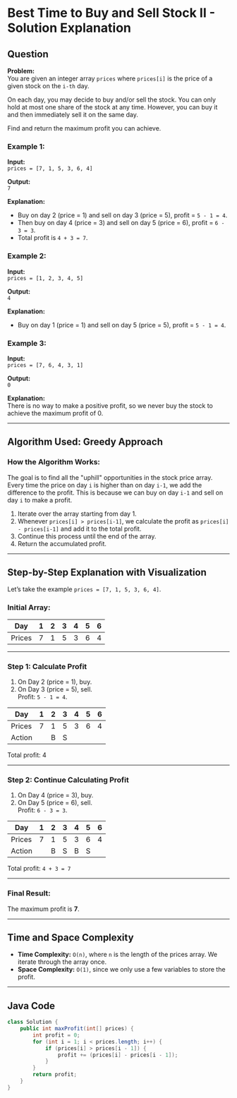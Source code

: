 # Best Time to Buy and Sell Stock II - Solution Explanation

## Question

**Problem:**  
You are given an integer array `prices` where `prices[i]` is the price of a given stock on the `i-th` day.

On each day, you may decide to buy and/or sell the stock. You can only hold at most one share of the stock at any time. However, you can buy it and then immediately sell it on the same day.

Find and return the maximum profit you can achieve.

### Example 1:
**Input:**  
`prices = [7, 1, 5, 3, 6, 4]`

**Output:**  
`7`

**Explanation:**
- Buy on day 2 (price = 1) and sell on day 3 (price = 5), profit = `5 - 1 = 4`.
- Then buy on day 4 (price = 3) and sell on day 5 (price = 6), profit = `6 - 3 = 3`.
- Total profit is `4 + 3 = 7`.

### Example 2:
**Input:**  
`prices = [1, 2, 3, 4, 5]`

**Output:**  
`4`

**Explanation:**
- Buy on day 1 (price = 1) and sell on day 5 (price = 5), profit = `5 - 1 = 4`.

### Example 3:
**Input:**  
`prices = [7, 6, 4, 3, 1]`

**Output:**  
`0`

**Explanation:**  
There is no way to make a positive profit, so we never buy the stock to achieve the maximum profit of 0.

---

## Algorithm Used: Greedy Approach

### How the Algorithm Works:
The goal is to find all the "uphill" opportunities in the stock price array. Every time the price on day `i` is higher than on day `i-1`, we add the difference to the profit. This is because we can buy on day `i-1` and sell on day `i` to make a profit.

1. Iterate over the array starting from day 1.
2. Whenever `prices[i] > prices[i-1]`, we calculate the profit as `prices[i] - prices[i-1]` and add it to the total profit.
3. Continue this process until the end of the array.
4. Return the accumulated profit.

---

## Step-by-Step Explanation with Visualization

Let’s take the example `prices = [7, 1, 5, 3, 6, 4]`.

### Initial Array:

| Day      | 1  | 2  | 3  | 4  | 5  | 6  |
|----------|----|----|----|----|----|----|
| Prices   | 7  | 1  | 5  | 3  | 6  | 4  |

---

### Step 1: Calculate Profit
1. On Day 2 (price = 1), buy.
2. On Day 3 (price = 5), sell.  
   Profit: `5 - 1 = 4`.

| Day      | 1  | 2  | 3  | 4  | 5  | 6  |
|----------|----|----|----|----|----|----|
| Prices   | 7  | 1  | 5  | 3  | 6  | 4  |
| Action   |    | B  | S  |    |    |    |

Total profit: 4

---

### Step 2: Continue Calculating Profit
1. On Day 4 (price = 3), buy.
2. On Day 5 (price = 6), sell.  
   Profit: `6 - 3 = 3`.

| Day      | 1  | 2  | 3  | 4  | 5  | 6  |
|----------|----|----|----|----|----|----|
| Prices   | 7  | 1  | 5  | 3  | 6  | 4  |
| Action   |    | B  | S  | B  | S  |    |

Total profit: `4 + 3 = 7`

---

### Final Result:
The maximum profit is **7**.

---

## Time and Space Complexity

- **Time Complexity:** `O(n)`, where `n` is the length of the prices array. We iterate through the array once.
- **Space Complexity:** `O(1)`, since we only use a few variables to store the profit.

---

## Java Code

```java
class Solution {
    public int maxProfit(int[] prices) {
        int profit = 0;
        for (int i = 1; i < prices.length; i++) {
            if (prices[i] > prices[i - 1]) {
                profit += (prices[i] - prices[i - 1]);
            }
        }
        return profit;
    }
}
